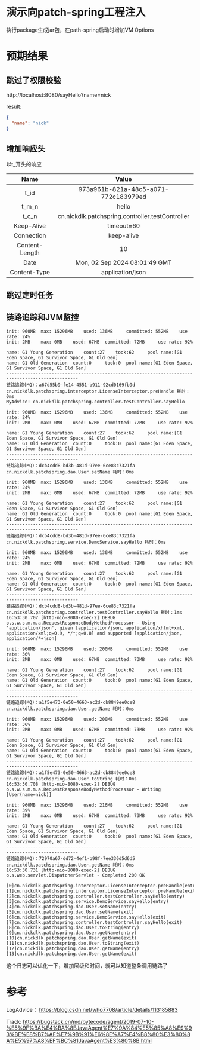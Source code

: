 # 演示向patch-spring工程注入

执行package生成jar包，在path-spring启动时增加VM Options

# 预期结果

## 跳过了权限校验

http://localhost:8080/sayHello?name=nick

result:

```json
{
  "name": "nick"
}
```

## 增加响应头

以t_开头的响应

|      Name      |                      Value                       |
|:--------------:|:------------------------------------------------:|
|      t_id      |       973a961b-821a-48c5-a071-772c183979ed       |
|     t_m_n      |                      hello                       |
|     t_c_n      | cn.nickdlk.patchspring.controller.testController |
|   Keep-Alive   |                    timeout=60                    |
|   Connection   |                    keep-alive                    |
| Content-Length |                        10                        |
|      Date      |          Mon, 02 Sep 2024 08:01:49 GMT           |
|  Content-Type  |                 application/json                 |

## 跳过定时任务

## 链路追踪和JVM监控

```
init: 960MB	 max: 15296MB	 used: 136MB	 committed: 552MB	 use rate: 24%
init: 2MB	 max: 0MB	 used: 67MB	 committed: 72MB	 use rate: 92%

name: G1 Young Generation	 count:27	 took:62	 pool name:[G1 Eden Space, G1 Survivor Space, G1 Old Gen]
name: G1 Old Generation	 count:0	 took:0	 pool name:[G1 Eden Space, G1 Survivor Space, G1 Old Gen]
-------------------------------------------------------------------------------------------------
链路追踪(MQ)：a67d55b9-fe14-4551-b911-92cd0169fb9d cn.nickdlk.patchspring.interceptor.LicenseInterceptor.preHandle 耗时：0ms
MyAdvice: cn.nickdlk.patchspring.controller.testController.sayHello

init: 960MB	 max: 15296MB	 used: 136MB	 committed: 552MB	 use rate: 24%
init: 2MB	 max: 0MB	 used: 67MB	 committed: 72MB	 use rate: 92%

name: G1 Young Generation	 count:27	 took:62	 pool name:[G1 Eden Space, G1 Survivor Space, G1 Old Gen]
name: G1 Old Generation	 count:0	 took:0	 pool name:[G1 Eden Space, G1 Survivor Space, G1 Old Gen]
-------------------------------------------------------------------------------------------------
链路追踪(MQ)：dcb4cdd8-bd3b-481d-97ee-6ce83c7321fa cn.nickdlk.patchspring.dao.User.setName 耗时：0ms

init: 960MB	 max: 15296MB	 used: 136MB	 committed: 552MB	 use rate: 24%
init: 2MB	 max: 0MB	 used: 67MB	 committed: 72MB	 use rate: 92%

name: G1 Young Generation	 count:27	 took:62	 pool name:[G1 Eden Space, G1 Survivor Space, G1 Old Gen]
name: G1 Old Generation	 count:0	 took:0	 pool name:[G1 Eden Space, G1 Survivor Space, G1 Old Gen]
-------------------------------------------------------------------------------------------------
链路追踪(MQ)：dcb4cdd8-bd3b-481d-97ee-6ce83c7321fa cn.nickdlk.patchspring.service.DemoService.sayHello 耗时：0ms

init: 960MB	 max: 15296MB	 used: 136MB	 committed: 552MB	 use rate: 24%
init: 2MB	 max: 0MB	 used: 67MB	 committed: 72MB	 use rate: 92%

name: G1 Young Generation	 count:27	 took:62	 pool name:[G1 Eden Space, G1 Survivor Space, G1 Old Gen]
name: G1 Old Generation	 count:0	 took:0	 pool name:[G1 Eden Space, G1 Survivor Space, G1 Old Gen]
-------------------------------------------------------------------------------------------------
链路追踪(MQ)：dcb4cdd8-bd3b-481d-97ee-6ce83c7321fa cn.nickdlk.patchspring.controller.testController.sayHello 耗时：1ms
16:53:30.707 [http-nio-8080-exec-2] DEBUG o.s.w.s.m.m.a.RequestResponseBodyMethodProcessor - Using 'application/json', given [application/json, application/xhtml+xml, application/xml;q=0.9, */*;q=0.8] and supported [application/json, application/*+json]

init: 960MB	 max: 15296MB	 used: 200MB	 committed: 552MB	 use rate: 36%
init: 2MB	 max: 0MB	 used: 67MB	 committed: 73MB	 use rate: 92%

name: G1 Young Generation	 count:27	 took:62	 pool name:[G1 Eden Space, G1 Survivor Space, G1 Old Gen]
name: G1 Old Generation	 count:0	 took:0	 pool name:[G1 Eden Space, G1 Survivor Space, G1 Old Gen]
-------------------------------------------------------------------------------------------------
链路追踪(MQ)：a1f5e473-0e50-4663-ac2d-db8849ee0ce8 cn.nickdlk.patchspring.dao.User.getName 耗时：0ms

init: 960MB	 max: 15296MB	 used: 200MB	 committed: 552MB	 use rate: 36%
init: 2MB	 max: 0MB	 used: 67MB	 committed: 73MB	 use rate: 92%

name: G1 Young Generation	 count:27	 took:62	 pool name:[G1 Eden Space, G1 Survivor Space, G1 Old Gen]
name: G1 Old Generation	 count:0	 took:0	 pool name:[G1 Eden Space, G1 Survivor Space, G1 Old Gen]
-------------------------------------------------------------------------------------------------
链路追踪(MQ)：a1f5e473-0e50-4663-ac2d-db8849ee0ce8 cn.nickdlk.patchspring.dao.User.toString 耗时：0ms
16:53:30.708 [http-nio-8080-exec-2] DEBUG o.s.w.s.m.m.a.RequestResponseBodyMethodProcessor - Writing [User(name=nick)]

init: 960MB	 max: 15296MB	 used: 216MB	 committed: 552MB	 use rate: 39%
init: 2MB	 max: 0MB	 used: 67MB	 committed: 73MB	 use rate: 92%

name: G1 Young Generation	 count:27	 took:62	 pool name:[G1 Eden Space, G1 Survivor Space, G1 Old Gen]
name: G1 Old Generation	 count:0	 took:0	 pool name:[G1 Eden Space, G1 Survivor Space, G1 Old Gen]
-------------------------------------------------------------------------------------------------
链路追踪(MQ)：72970a67-dd72-4ef1-b98f-7ee336d5d6d5 cn.nickdlk.patchspring.dao.User.getName 耗时：0ms
16:53:30.731 [http-nio-8080-exec-2] DEBUG o.s.web.servlet.DispatcherServlet - Completed 200 OK
```

```
[0]cn.nickdlk.patchspring.interceptor.LicenseInterceptor.preHandle(entry)  
[1]cn.nickdlk.patchspring.interceptor.LicenseInterceptor.preHandle(exit)  
[2]cn.nickdlk.patchspring.controller.testController.sayHello(entry)  
[3]cn.nickdlk.patchspring.service.DemoService.sayHello(entry)  
[4]cn.nickdlk.patchspring.dao.User.setName(entry)  
[5]cn.nickdlk.patchspring.dao.User.setName(exit)  
[6]cn.nickdlk.patchspring.service.DemoService.sayHello(exit)  
[7]cn.nickdlk.patchspring.controller.testController.sayHello(exit)  
[8]cn.nickdlk.patchspring.dao.User.toString(entry)  
[9]cn.nickdlk.patchspring.dao.User.getName(entry)  
[10]cn.nickdlk.patchspring.dao.User.getName(exit)  
[11]cn.nickdlk.patchspring.dao.User.toString(exit)  
[12]cn.nickdlk.patchspring.dao.User.getName(entry)  
[13]cn.nickdlk.patchspring.dao.User.getName(exit)  
```

这个日志可以优化一下，增加层级和时间，就可以知道整条调用链路了

# 参考

LogAdvice： https://blog.csdn.net/who7708/article/details/113185883

Track: https://bugstack.cn/md/bytecode/agent/2019-07-10-%E5%9F%BA%E4%BA%8EJavaAgent%E7%9A%84%E5%85%A8%E9%93%BE%E8%B7%AF%E7%9B%91%E6%8E%A7%E4%B8%80%E3%80%8A%E5%97%A8%EF%BC%81JavaAgent%E3%80%8B.html